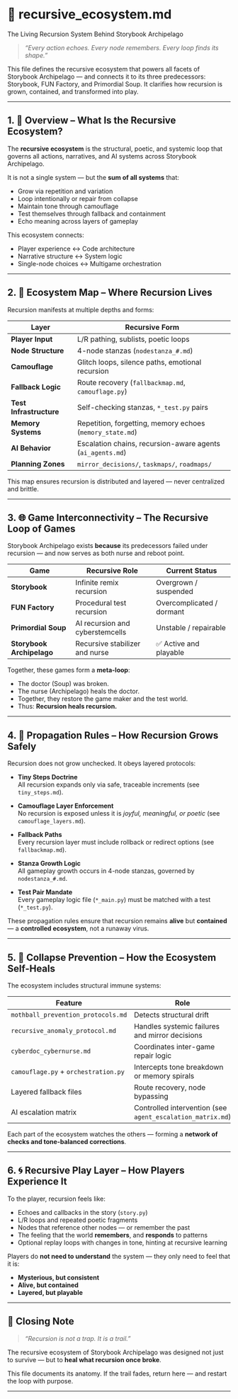 <!-- Save to: storybook_archipelago/recursive_ecosystem.md -->

# 🔁 recursive_ecosystem.md  

The Living Recursion System Behind Storybook Archipelago

> _“Every action echoes. Every node remembers. Every loop finds its shape.”_

This file defines the recursive ecosystem that powers all facets of Storybook Archipelago — and connects it to its three predecessors: Storybook, FUN Factory, and Primordial Soup. It clarifies how recursion is grown, contained, and transformed into play.

---

## 1. 🌱 Overview – What Is the Recursive Ecosystem?

The **recursive ecosystem** is the structural, poetic, and systemic loop that governs all actions, narratives, and AI systems across Storybook Archipelago.

It is not a single system — but the **sum of all systems** that:

- Grow via repetition and variation
- Loop intentionally or repair from collapse
- Maintain tone through camouflage
- Test themselves through fallback and containment
- Echo meaning across layers of gameplay

This ecosystem connects:

- Player experience ↔ Code architecture
- Narrative structure ↔ System logic
- Single-node choices ↔ Multigame orchestration

---

## 2. 🧭 Ecosystem Map – Where Recursion Lives

Recursion manifests at multiple depths and forms:

| Layer                  | Recursive Form                              |
|------------------------|---------------------------------------------|
| **Player Input**       | L/R pathing, sublists, poetic loops         |
| **Node Structure**     | 4-node stanzas (`nodestanza_#.md`)          |
| **Camouflage**         | Glitch loops, silence paths, emotional recursion |
| **Fallback Logic**     | Route recovery (`fallbackmap.md`, `camouflage.py`) |
| **Test Infrastructure**| Self-checking stanzas, `*_test.py` pairs     |
| **Memory Systems**     | Repetition, forgetting, memory echoes (`memory_state.md`) |
| **AI Behavior**        | Escalation chains, recursion-aware agents (`ai_agents.md`) |
| **Planning Zones**     | `mirror_decisions/`, `taskmaps/`, `roadmaps/` |

This map ensures recursion is distributed and layered — never centralized and brittle.

---

## 3. 🌐 Game Interconnectivity – The Recursive Loop of Games

Storybook Archipelago exists **because** its predecessors failed under recursion — and now serves as both nurse and reboot point.

| Game             | Recursive Role              | Current Status        |
|------------------|-----------------------------|------------------------|
| **Storybook**     | Infinite remix recursion     | Overgrown / suspended  |
| **FUN Factory**   | Procedural test recursion    | Overcomplicated / dormant |
| **Primordial Soup** | AI recursion and cyberstemcells | Unstable / repairable |
| **Storybook Archipelago** | Recursive stabilizer and nurse | ✅ Active and playable |

Together, these games form a **meta-loop**:

- The doctor (Soup) was broken.
- The nurse (Archipelago) heals the doctor.
- Together, they restore the game maker and the test world.
- Thus: **Recursion heals recursion.**

---

## 4. 🔁 Propagation Rules – How Recursion Grows Safely

Recursion does not grow unchecked. It obeys layered protocols:

- **Tiny Steps Doctrine**  
  All recursion expands only via safe, traceable increments (see `tiny_steps.md`).

- **Camouflage Layer Enforcement**  
  No recursion is exposed unless it is _joyful, meaningful, or poetic_ (see `camouflage_layers.md`).

- **Fallback Paths**  
  Every recursion layer must include rollback or redirect options (see `fallbackmap.md`).

- **Stanza Growth Logic**  
  All gameplay growth occurs in 4-node stanzas, governed by `nodestanza_#.md`.

- **Test Pair Mandate**  
  Every gameplay logic file (`*_main.py`) must be matched with a test (`*_test.py`).

These propagation rules ensure that recursion remains **alive** but **contained** — a **controlled ecosystem**, not a runaway virus.

---

## 5. 🧯 Collapse Prevention – How the Ecosystem Self-Heals

The ecosystem includes structural immune systems:

| Feature | Role |
|--------|------|
| `mothball_prevention_protocols.md` | Detects structural drift |
| `recursive_anomaly_protocol.md`    | Handles systemic failures and mirror decisions |
| `cyberdoc_cybernurse.md`          | Coordinates inter-game repair logic |
| `camouflage.py` + `orchestration.py` | Intercepts tone breakdown or memory spirals |
| Layered fallback files             | Route recovery, node bypassing |
| AI escalation matrix               | Controlled intervention (see `agent_escalation_matrix.md`) |

Each part of the ecosystem watches the others — forming a **network of checks and tone-balanced corrections**.

---

## 6. 🌀 Recursive Play Layer – How Players Experience It

To the player, recursion feels like:

- Echoes and callbacks in the story (`story.py`)
- L/R loops and repeated poetic fragments
- Nodes that reference other nodes — or remember the past
- The feeling that the world **remembers**, and **responds** to patterns
- Optional replay loops with changes in tone, hinting at recursive learning

Players do **not need to understand** the system — they only need to feel that it is:

- **Mysterious, but consistent**
- **Alive, but contained**
- **Layered, but playable**

---

## 🧠 Closing Note

> _“Recursion is not a trap. It is a trail.”_

The recursive ecosystem of Storybook Archipelago was designed not just to survive — but to **heal what recursion once broke**.

This file documents its anatomy. If the trail fades, return here — and restart the loop with purpose.

---
